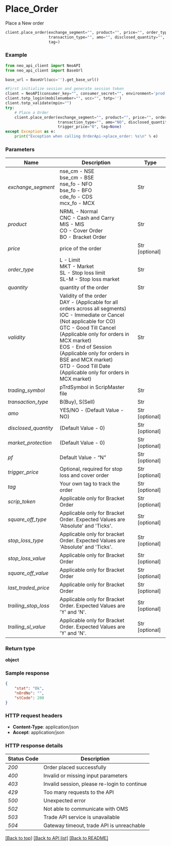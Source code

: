 # Place_Order
Place a New order

```python
client.place_order(exchange_segment="", product="", price="", order_type="", quantity="", validity="", trading_symbol="",
                   transaction_type="", amo="", disclosed_quantity="", market_protection="", pf="", trigger_price="",
                   tag=)
```

### Example


```python
from neo_api_client import NeoAPI
from neo_api_client import BaseUrl

base_url = BaseUrl(ucc='').get_base_url()

#First initialize session and generate session token
client = NeoAPI(consumer_key="", consumer_secret="", environment='prod', access_token=None, neo_fin_key=None, base_url=base_url)
client.totp_login(mobilenumber="", ucc="", totp='')
client.totp_validate(mpin="")
try:
    # Place a Order
    client.place_order(exchange_segment="", product="", price="", order_type="", quantity="", validity="", trading_symbol="",
                       transaction_type="", amo="NO", disclosed_quantity="0", market_protection="0", pf="N",
                       trigger_price="0", tag=None)
except Exception as e:
    print("Exception when calling OrderApi->place_order: %s\n" % e)
``` 

### Parameters

| Name                 | Description                                                                                                                                                                                                                                                                                                                                                       | Type           |
|----------------------|-------------------------------------------------------------------------------------------------------------------------------------------------------------------------------------------------------------------------------------------------------------------------------------------------------------------------------------------------------------------|----------------|
| *exchange_segment*   | nse_cm - NSE<br/>bse_cm - BSE<br/>nse_fo - NFO<br/>bse_fo - BFO<br/>cde_fo - CDS  <br/>mcx_fo - MCX                                                                                                                                                                                                                                                               | Str            |
| *product*            | NRML - Normal<br/>CNC - Cash and Carry<br/>MIS - MIS<br/>CO - Cover Order<br/>BO - Bracket Order<br/>                                                                                                                                                                                                                                                             | Str            |
| *price*              | price of the order                                                                                                                                                                                                                                                                                                                                                | Str [optional] |
| *order_type*         | L - Limit<br/>MKT - Market<br/>SL - Stop loss limit<br/>SL-M - Stop loss market                                                                                                                                                                                                                                                                                   | Str            |
| *quantity*           | quantity of the order                                                                                                                                                                                                                                                                                                                                             | Str            |
| *validity*           | Validity of the order <br/> DAY - (Applicable for all orders across all segments)<br/> IOC - Immediate or Cancel (Not applicable for CO)<br/> GTC - Good Till Cancel (Applicable only for orders in MCX market)<br/> EOS - End of Session (Applicable only for orders in BSE and MCX market)<br/> GTD - Good Till Date (Applicable only for orders in MCX market) | Str            |
| *trading_symbol*     | pTrdSymbol in ScripMaster file                                                                                                                                                                                                                                                                                                                                    | Str            |
| *transaction_type*   | B(Buy), S(Sell)                                                                                                                                                                                                                                                                                                                                                   | Str            |
| *amo*                | YES/NO - (Default Value - NO)                                                                                                                                                                                                                                                                                                                                     | Str [optional] |
| *disclosed_quantity* | (Default Value - 0)                                                                                                                                                                                                                                                                                                                                               | Str [optional] |
| *market_protection*  | (Default Value - 0)                                                                                                                                                                                                                                                                                                                                               | Str [optional] |
| *pf*                 | Default Value - “N”                                                                                                                                                                                                                                                                                                                                               | Str [optional] |
| *trigger_price*      | Optional, required for stop loss and cover order                                                                                                                                                                                                                                                                                                                  | Str [optional] |
| *tag*                | Your own tag to track the order                                                                                                                                                                                                                                                                                                                                   | Str [optional] |
| *scrip_token*        | Applicable only for Bracket Order                                                                                                                                                                                                                                                                                                                                 | Str [optional] |
| *square_off_type*    | Applicable only for Bracket Order. Expected Values are 'Absolute' and 'Ticks'.                                                                                                                                                                                                                                                                                    | Str [optional] |
| *stop_loss_type*     | Applicable only for bracket Order. Expected Values are 'Absolute' and 'Ticks'.                                                                                                                                                                                                                                                                                    | Str [optional] |
| *stop_loss_value*    | Applicable only for Bracket Order                                                                                                                                                                                                                                                                                                                                 | Str [optional] |
| *square_off_value*   | Applicable only for Bracket Order                                                                                                                                                                                                                                                                                                                                 | Str [optional] |
| *last_traded_price*  | Applicable only for Bracket Order                                                                                                                                                                                                                                                                                                                                 | Str [optional] |
| *trailing_stop_loss* | Applicable only for Bracket Order. Expected Values are 'Y' and 'N'.                                                                                                                                                                                                                                                                                               | Str [optional] |
| *trailing_sl_value*  | Applicable only for Bracket Order. Expected Values are 'Y' and 'N'.                                                                                                                                                                                                                                                                                               | Str [optional] |


### Return type

**object**

### Sample response

```json
{
    "stat": "Ok",
    "nOrdNo": "",
    "stCode": 200
}

```
### HTTP request headers

 - **Content-Type**: application/json
 - **Accept**: application/json

### HTTP response details

| Status Code | Description                                  |
|-------------|----------------------------------------------|
| *200*       | Order placed successfully                    |
| *400*       | Invalid or missing input parameters          |
| *403*       | Invalid session, please re-login to continue |
| *429*       | Too many requests to the API                 |
| *500*       | Unexpected error                             |
| *502*       | Not able to communicate with OMS             |
| *503*       | Trade API service is unavailable             |
| *504*       | Gateway timeout, trade API is unreachable    |


[[Back to top]](#) [[Back to API list]](../README.md#documentation-for-api-endpoints)  [[Back to README]](../README.md)
